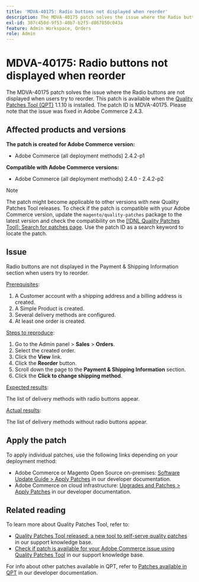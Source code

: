 ```yaml
---
title: 'MDVA-40175: Radio buttons not displayed when reorder'
description: The MDVA-40175 patch solves the issue where the Radio buttons are not displayed when users try to reorder. This patch is available when the [Quality Patches Tool (QPT)](/help/announcements/adobe-commerce-announcements/magento-quality-patches-released-new-tool-to-self-serve-quality-patches.md) 1.1.10 is installed. The patch ID is MDVA-40175. Please note that the issue was fixed in Adobe Commerce 2.4.3.
exl-id: 307c450d-9f53-40b7-b2f5-d867850c043a
feature: Admin Workspace, Orders
role: Admin
---
```

# MDVA-40175: Radio buttons not displayed when reorder

The MDVA-40175 patch solves the issue where the Radio buttons are not displayed when users try to reorder. This patch is available when the [Quality Patches Tool (QPT)](/help/announcements/adobe-commerce-announcements/magento-quality-patches-released-new-tool-to-self-serve-quality-patches.md) 1.1.10 is installed. The patch ID is MDVA-40175. Please note that the issue was fixed in Adobe Commerce 2.4.3.

## Affected products and versions

**The patch is created for Adobe Commerce version:**

* Adobe Commerce (all deployment methods) 2.4.2-p1

**Compatible with Adobe Commerce versions:**

* Adobe Commerce (all deployment methods) 2.4.0 - 2.4.2-p2

>[!NOTE]
>
>The patch might become applicable to other versions with new Quality Patches Tool releases. To check if the patch is compatible with your Adobe Commerce version, update the `magento/quality-patches` package to the latest version and check the compatibility on the [[!DNL Quality Patches Tool]: Search for patches page](https://devdocs.magento.com/quality-patches/tool.html#patch-grid). Use the patch ID as a search keyword to locate the patch.

## Issue

Radio buttons are not displayed in the Payment & Shipping Information section when users try to reorder.

<u>Prerequisites</u>:

1. A Customer account with a shipping address and a billing address is created.
1. A Simple Product is created.
1. Several delivery methods are configured.
1. At least one order is created.

<u>Steps to reproduce</u>:

1. Go to the Admin panel > **Sales** > **Orders**.
1. Select the created order.
1. Click the **View** link.
1. Click the **Reorder** button.
1. Scroll down the page to the **Payment & Shipping Information** section.
1. Click the **Click to change shipping method**.

<u>Expected results</u>:

The list of delivery methods with radio buttons appear.

<u>Actual results</u>:

The list of delivery methods without radio buttons appear.

## Apply the patch

To apply individual patches, use the following links depending on your deployment method:

* Adobe Commerce or Magento Open Source on-premises: [Software Update Guide > Apply Patches](https://devdocs.magento.com/guides/v2.4/comp-mgr/patching/mqp.html) in our developer documentation.
* Adobe Commerce on cloud infrastructure: [Upgrades and Patches > Apply Patches](https://devdocs.magento.com/cloud/project/project-patch.html) in our developer documentation.

## Related reading

To learn more about Quality Patches Tool, refer to:

* [Quality Patches Tool released: a new tool to self-serve quality patches](/help/announcements/adobe-commerce-announcements/magento-quality-patches-released-new-tool-to-self-serve-quality-patches.md) in our support knowledge base.
* [Check if patch is available for your Adobe Commerce issue using Quality Patches Tool](/help/support-tools/patches-available-in-qpt-tool/check-patch-for-magento-issue-with-magento-quality-patches.md) in our support knowledge base.

For info about other patches available in QPT, refer to [Patches available in QPT](https://devdocs.magento.com/quality-patches/tool.html#patch-grid) in our developer documentation.
